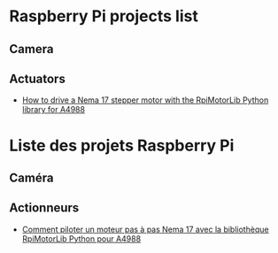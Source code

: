 # Raspberry Pi projects list
## Camera

## Actuators
* [How to drive a Nema 17 stepper motor with the RpiMotorLib Python library for A4988]()

# Liste des projets Raspberry Pi
## Caméra

## Actionneurs
* [Comment piloter un moteur pas à pas Nema 17 avec la bibliothèque RpiMotorLib Python pour A4988]()